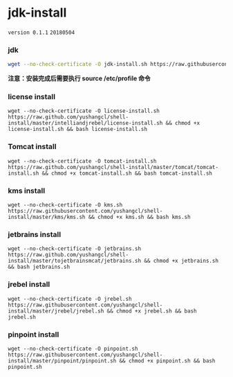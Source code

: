 # jdk-install
`version 0.1.1`
`20180504`

### jdk 
```bash
wget --no-check-certificate -O jdk-install.sh https://raw.githubusercontent.com/yushangcl/jdk-install/master/jdk-install.sh && chmod +x jdk-install.sh && bash jdk-install.sh
```
**注意：安装完成后需要执行 source /etc/profile 命令**

### license install
```
wget --no-check-certificate -O license-install.sh https://raw.github.com/yushangcl/shell-install/master/intelliandjrebel/license-install.sh && chmod +x license-install.sh && bash license-install.sh
```

### Tomcat install
```
wget --no-check-certificate -O tomcat-install.sh https://raw.github.com/yushangcl/shell-install/master/tomcat/tomcat-install.sh && chmod +x tomcat-install.sh && bash tomcat-install.sh
```

### kms install
```
wget --no-check-certificate -O kms.sh https://raw.githubusercontent.com/yushangcl/shell-install/master/kms/kms.sh && chmod +x kms.sh && bash kms.sh
```

### jetbrains install
```
wget --no-check-certificate -O jetbrains.sh https://raw.github.com/yushangcl/shell-install/master/tojetbrainsmcat/jetbrains.sh && chmod +x jetbrains.sh && bash jetbrains.sh
```

### jrebel install
```
wget --no-check-certificate -O jrebel.sh https://raw.githubusercontent.com/yushangcl/shell-install/master/jrebel/jrebel.sh && chmod +x jrebel.sh && bash jrebel.sh
```

### pinpoint install
```
wget --no-check-certificate -O pinpoint.sh https://raw.githubusercontent.com/yushangcl/shell-install/master/pinpoint/pinpoint.sh && chmod +x pinpoint.sh && bash pinpoint.sh
```